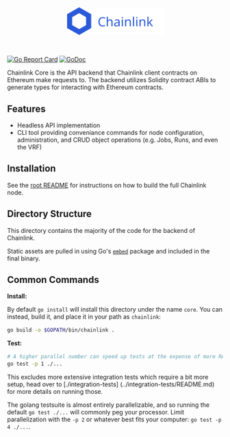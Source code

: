 <br/>
<p align="center">
<a href="https://chain.link" target="_blank">
<img src="https://raw.githubusercontent.com/pickleyd/chainlink/develop/docs/logo-chainlink-blue.svg" width="225" alt="Chainlink logo">
</a>
</p>
<br/>

[![Go Report Card](https://goreportcard.com/badge/github.com/pickleyd/chainlink)](https://goreportcard.com/report/github.com/pickleyd/chainlink)
[![GoDoc](https://godoc.org/github.com/pickleyd/chainlink?status.svg)](https://godoc.org/github.com/pickleyd/chainlink)

Chainlink Core is the API backend that Chainlink client contracts on Ethereum
make requests to. The backend utilizes Solidity contract ABIs to generate types
for interacting with Ethereum contracts.

## Features

* Headless API implementation
* CLI tool providing conveniance commands for node configuration, administration,
  and CRUD object operations (e.g. Jobs, Runs, and even the VRF)

## Installation

See the [root README](../README.md#install)
for instructions on how to build the full Chainlink node.

## Directory Structure

This directory contains the majority of the code for the backend of Chainlink.

Static assets are pulled in using Go's [`embed`](https://pkg.go.dev/embed) package
and included in the final binary.

## Common Commands

**Install:**

By default `go install` will install this directory under the name `core`.
You can instead, build it, and place it in your path as `chainlink`:

```sh
go build -o $GOPATH/bin/chainlink .
```

**Test:**

```sh
# A higher parallel number can speed up tests at the expense of more RAM.
go test -p 1 ./...
```

This excludes more extensive integration tests which require a bit more setup, head over to [./integration-tests]
(../integration-tests/README.md) for more details on running those.

The golang testsuite is almost entirely parallelizable, and so running the default
`go test ./...` will commonly peg your processor. Limit parallelization with the
`-p 2` or whatever best fits your computer: `go test -p 4 ./...`.
